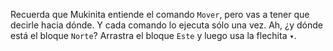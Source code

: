 Recuerda que Mukinita entiende el comando `Mover`, pero vas a tener que decirle hacia dónde. Y cada comando lo ejecuta sólo una vez. Ah, ¿y dónde está el bloque `Norte`? Arrastra el bloque `Este` y luego usa la flechita `▾`. 
